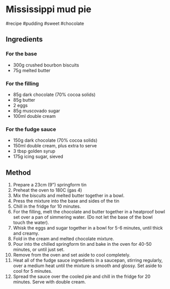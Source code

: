 # Mississippi mud pie

#recipe #pudding #sweet #chocolate

## Ingredients

### For the base

- 300g crushed bourbon biscuits
- 75g melted butter

### For the filling

- 85g dark chocolate (70% cocoa solids)
- 85g butter
- 2 eggs
- 85g muscovado sugar
- 100ml double cream

### For the fudge sauce

- 150g dark chocolate (70% cocoa solids)
- 150ml double cream, plus extra to serve
- 3 tbsp golden syrup
- 175g icing sugar, sieved

## Method

1. Prepare a 23cm (9") springform tin 
1. Preheat the oven to 180C (gas 4)
1. Mix the biscuits and melted butter together in a bowl.
1. Press the mixture into the base and sides of the tin
1. Chill in the fridge for 10 minutes.
1. For the filling, melt the chocolate and butter together in a heatproof bowl set over a pan of simmering water. (Do not let the base of the bowl touch the water).
1. Whisk the eggs and sugar together in a bowl for 5-6 minutes, until thick and creamy.
1. Fold in the cream and melted chocolate mixture.
1. Pour into the chilled springform tin and bake in the oven for 40-50 minutes, or until just set.
1. Remove from the oven and set aside to cool completely.
1. Heat all of the fudge sauce ingredients in a saucepan, stirring regularly, over a medium heat until the mixture is smooth and glossy. Set aside to cool for 5 minutes.
1. Spread the sauce over the cooled pie and chill in the fridge for 20 minutes. Serve with double cream.
